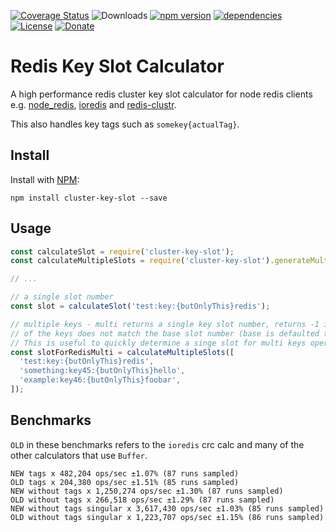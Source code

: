 [![Coverage Status](https://coveralls.io/repos/github/Salakar/cluster-key-slot/badge.svg?branch=master)](https://coveralls.io/github/Salakar/cluster-key-slot?branch=master)
![Downloads](https://img.shields.io/npm/dt/cluster-key-slot.svg)
[![npm version](https://img.shields.io/npm/v/cluster-key-slot.svg)](https://www.npmjs.com/package/cluster-key-slot)
[![dependencies](https://img.shields.io/david/Salakar/cluster-key-slot.svg)](https://david-dm.org/Salakar/cluster-key-slot)
[![License](https://img.shields.io/npm/l/cluster-key-slot.svg)](/LICENSE)
[![Donate](https://img.shields.io/badge/Donate-Patreon-green.svg)](https://www.patreon.com/invertase)

# Redis Key Slot Calculator

A high performance redis cluster key slot calculator for node redis clients e.g. [node_redis](https://github.com/NodeRedis/node_redis), [ioredis](https://github.com/luin/ioredis) and [redis-clustr](https://github.com/gosquared/redis-clustr/).

This also handles key tags such as `somekey{actualTag}`.

## Install

Install with [NPM](https://npmjs.org/):

```
npm install cluster-key-slot --save
```

## Usage

```js
const calculateSlot = require('cluster-key-slot');
const calculateMultipleSlots = require('cluster-key-slot').generateMulti;

// ...

// a single slot number
const slot = calculateSlot('test:key:{butOnlyThis}redis');

// multiple keys - multi returns a single key slot number, returns -1 if any
// of the keys does not match the base slot number (base is defaulted to first keys slot)
// This is useful to quickly determine a singe slot for multi keys operations.
const slotForRedisMulti = calculateMultipleSlots([
  'test:key:{butOnlyThis}redis',
  'something:key45:{butOnlyThis}hello',
  'example:key46:{butOnlyThis}foobar',
]);
```

## Benchmarks

`OLD` in these benchmarks refers to the `ioredis` crc calc and many of the other calculators that use `Buffer`.

```text
NEW tags x 482,204 ops/sec ±1.07% (87 runs sampled)
OLD tags x 204,380 ops/sec ±1.51% (85 runs sampled)
NEW without tags x 1,250,274 ops/sec ±1.30% (87 runs sampled)
OLD without tags x 266,518 ops/sec ±1.29% (87 runs sampled)
NEW without tags singular x 3,617,430 ops/sec ±1.03% (85 runs sampled)
OLD without tags singular x 1,223,707 ops/sec ±1.15% (86 runs sampled)
```

